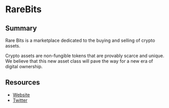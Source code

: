 # RareBits

## Summary

Rare Bits is a marketplace dedicated to the buying and selling of crypto assets.

Crypto assets are non-fungible tokens that are provably scarce and unique. We believe that this new asset class will pave the way for a new era of digital ownership.

## Resources

* [Website](https://rarebits.io/)  
* [Twitter](https://twitter.com/rarebits_io)
